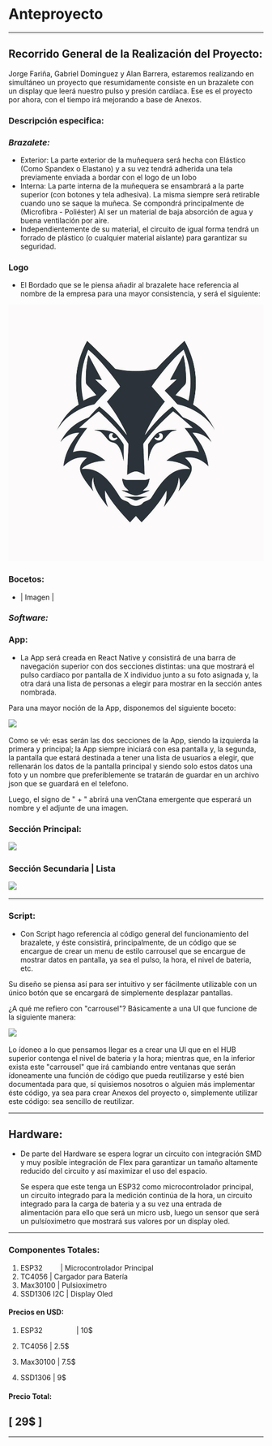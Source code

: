 # Anteproyecto

* * *

## Recorrido General de la Realización del Proyecto:

Jorge Fariña, Gabriel Dominguez y Alan Barrera, estaremos realizando en simultáneo un proyecto que resumidamente consiste en un brazalete con un display que leerá nuestro pulso y presión cardíaca. Ese es el proyecto por ahora, con el tiempo irá mejorando a base de Anexos.

### **Descripción especifica:**

### _Brazalete:_

* Exterior: La parte exterior de la muñequera será hecha con Elástico (Como Spandex o Elastano) y a su vez tendrá adherida una tela previamente enviada a bordar con el logo de un lobo
* Interna: La parte interna de la muñequera se ensambrará a la parte superior (con botones y tela adhesiva). La misma siempre será retirable cuando uno se saque la muñeca. Se compondrá principalmente de (Microfibra - Poliéster) Al ser un material de baja absorción de agua y buena ventilación por aire.
* Independientemente de su material, el circuito de igual forma tendrá un forrado de plástico (o cualquier material aislante) para garantizar su seguridad.

### Logo

+ El Bordado que se le piensa añadir al brazalete hace referencia al nombre de la empresa para una mayor consistencia, y será el siguiente:

![Wolfsrudel Logo](/img/icon.jpg)

### Bocetos:

+ | Imagen |

### _Software:_

### App:

* La App será creada en React Native y consistirá de una barra de navegación superior con dos secciones distintas: una que mostrará el pulso cardíaco por pantalla de X individuo junto a su foto asignada y, la otra dará una lista de personas a elegir para mostrar en la sección antes nombrada.

Para una mayor noción de la App, disponemos del siguiente boceto:

![](https://t9013211267.p.clickup-attachments.com/t9013211267/b61027d0-5413-445b-8cf3-699cc9ffe961/App%20Idea.png)

Como se vé: esas serán las dos secciones de la App, siendo la izquierda la primera y principal; la App siempre iniciará con esa pantalla y, la segunda, la pantalla que estará destinada a tener una lista de usuarios a elegir, que rellenarán los datos de la pantalla principal y siendo solo estos datos una foto y un nombre que preferiblemente se tratarán de guardar en un archivo json que se guardará en el telefono.

Luego, el signo de " + " abrirá una venCtana emergente que esperará un nombre y el adjunte de una imagen.

### Sección Principal:

![](https://t9013211267.p.clickup-attachments.com/t9013211267/8c265ed6-d4d6-4afd-bef1-d6b2ed21542c/App%20One.png)

### Sección Secundaria | Lista

![](https://t9013211267.p.clickup-attachments.com/t9013211267/48dbf013-6bed-495d-bb6b-ec0ac29ee52e/App%20Two%20.png)

* * *

### Script:

* Con Script hago referencia al código general del funcionamiento del brazalete, y éste consistirá, principalmente, de un código que se encargue de crear un menu de estilo carrousel que se encargue de mostrar datos en pantalla, ya sea el pulso, la hora, el nivel de bateria, etc.

Su diseño se piensa así para ser intuitivo y ser fácilmente utilizable con un único botón que se encargará de simplemente desplazar pantallas.

¿A qué me refiero con "carrousel"? Básicamente a una UI que funcione de la siguiente manera:

![](https://t9013211267.p.clickup-attachments.com/t9013211267/c40dbaa1-ef9a-403b-a104-bff346d8625a/carousel-ads.gif.original.gif)

Lo ídoneo a lo que pensamos llegar es a crear una UI que en el HUB superior contenga el nivel de bateria y la hora; mientras que, en la inferior exista este "carrousel" que irá cambiando entre ventanas que serán ídoneamente una función de código que pueda reutilizarse y esté bien documentada para que, sí quisiemos nosotros o alguien más implementar éste código, ya sea para crear Anexos del proyecto o, simplemente utilizar este código: sea sencillo de reutilizar.

---

## Hardware:

+ De parte del Hardware se espera lograr un circuito con integración SMD y muy posible integración de Flex para garantizar un tamaño altamente reducido del circuito y así maximizar el uso del espacio.
  
  Se espera que este tenga un ESP32 como microcontrolador principal, un circuito integrado para la medición continúa de la hora, un circuito integrado para la carga de bateria y a su vez una entrada de alimentación para ello que será un micro usb, luego un sensor que será un pulsíoximetro que mostrará sus valores por un display oled. 

---

### Componentes Totales:

1. ESP32            | Microcontrolador Principal   
2. TC4056          | Cargador para Batería
3. Max30100     | Pulsioxímetro
4. SSD1306 I2C | Display Oled

#### Precios en USD:

1. ESP32                 |  10$

2. TC4056               | 2.5$

3. Max30100          | 7.5$

4. SSD1306             | 9$

#### Precio Total:

## [ **29$** ]

* * *